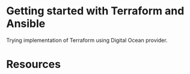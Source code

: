 # Getting started with Terraform and Ansible

Trying implementation of Terraform using Digital Ocean provider.

# Resources
